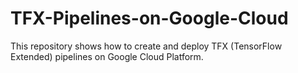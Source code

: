 # TFX-Pipelines-on-Google-Cloud
This repository shows how to create and deploy TFX (TensorFlow Extended) pipelines on Google Cloud Platform.
